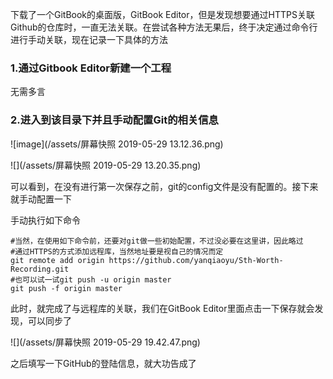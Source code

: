 下载了一个GitBook的桌面版，GitBook Editor，但是发现想要通过HTTPS关联Github的仓库时，一直无法关联。在尝试各种方法无果后，终于决定通过命令行进行手动关联，现在记录一下具体的方法

### 1.通过Gitbook Editor新建一个工程

无需多言

### 2.进入到该目录下并且手动配置Git的相关信息

![image](/assets/屏幕快照 2019-05-29 13.12.36.png)

![](/assets/屏幕快照 2019-05-29 13.20.35.png)

可以看到，在没有进行第一次保存之前，git的config文件是没有配置的。接下来就手动配置一下

手动执行如下命令

```
#当然，在使用如下命令前，还要对git做一些初始配置，不过没必要在这里讲，因此略过
#通过HTTPS的方式添加远程库，当然地址要是视自己的情况而定
git remote add origin https://github.com/yanqiaoyu/Sth-Worth-Recording.git
#也可以试一试git push -u origin master
git push -f origin master
```

此时，就完成了与远程库的关联，我们在GitBook Editor里面点击一下保存就会发现，可以同步了

![](/assets/屏幕快照 2019-05-29 19.42.47.png)

之后填写一下GitHub的登陆信息，就大功告成了

